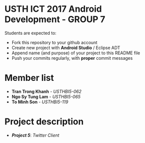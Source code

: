 USTH ICT 2017 Android Development - GROUP 7
=====================================

Students are expected to:
* Fork this repository to your github account
* Create new project with **Android Studio**  / Eclipse ADT
* Append name (and purpose) of your project to this README file
* Push your commits regularly, with **proper** commit messages


Member list
=====================================

* **Tran Trong Khanh** - *USTHBI5-062* 
* **Ngo Sy Tung Lam** - *USTHBI5-065* 
* **To Minh Son** - *USTHBI5-119*

Project description
=====================================

* ***Project 5***: *Twitter Client*
